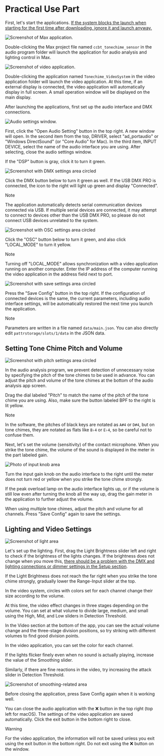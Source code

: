 # Practical Use Part

First, let's start the
applications. [If the system blocks the launch when starting for the first time after downloading, ignore it and launch anyway.](../Troubleshooting/index.en.md#application-launch-is-blocked)

![Screenshot of Max application.]()

Double-clicking the Max project file named `ccbt_tonechime_sensor` in the audio program folder will launch the
application for audio analysis and lighting control in Max.

![Screenshot of video application.]()

Double-clicking the application named `Tonechime_VideoSystem` in the video application folder will launch the video
application. At this time, if an external display is connected, the video application will automatically display in full
screen. A small operation window will be displayed on the main display.

After launching the applications, first set up the audio interface and DMX connections.

![Audio settings window.]()

First, click the "Open Audio Setting" button in the top right. A new window will open. In the second item from the top,
DRIVER, select "ad_portaudio" or "Windows DirectSound" (or "Core Audio" for Mac). In the third item, INPUT DEVICE,
select the name of the audio interface you are using. After selecting, close the audio settings window.

If the "DSP" button is gray, click it to turn it green.

![Screenshot with DMX settings area circled]()

Click the DMX button below to turn it green as well. If the USB DMX PRO is connected, the icon to the right will light
up green and display "Connected".

> [!NOTE]
> The application automatically detects serial communication devices connected via USB. If multiple serial devices are
> connected, it may attempt to connect to devices other than the USB DMX PRO, so please do not connect USB devices
> unrelated to the system.

![Screenshot with OSC settings area circled]()

Click the "OSC" button below to turn it green, and also click "LOCAL_MODE" to turn it yellow.

> [!NOTE]
> Turning off "LOCAL_MODE" allows synchronization with a video application running on another computer. Enter the IP
> address of the computer running the video application in the address field next to port.

![Screenshot with save settings area circled]()

Press the "Save Config" button in the top right. If the configuration of connected devices is the same, the current
parameters, including audio interface settings, will be automatically restored the next time you launch the application.

> [!NOTE]
> Parameters are written in a file named `data/main.json`. You can also directly edit `pattrstorage/slots/1/data` in the
> JSON data.

## Setting Tone Chime Pitch and Volume

![Screenshot with pitch settings area circled]()

In the audio analysis program, we prevent detection of unnecessary noise by specifying the pitch of the tone chimes to
be used in advance. You can adjust the pitch and volume of the tone chimes at the bottom of the audio analysis app
screen.

Drag the dial labeled "Pitch" to match the name of the pitch of the tone chime you are using. Also, make sure the button
labeled BPF to the right is lit yellow.

> [!NOTE]
> In the software, the pitches of black keys are notated as `A#4` or `D#4`, but on tone chimes, they are notated as
> flats like `B♭4` or `E♭4`, so be careful not to confuse them.

Next, let's set the volume (sensitivity) of the contact microphone. When you strike the tone chime, the volume of the
sound is displayed in the meter in the part labeled gain.

![Photo of input knob area]()

Turn the input gain knob on the audio interface to the right until the meter does not turn red or yellow when you strike
the tone chime strongly.

If the peak overload lamp on the audio interface lights up, or if the volume is still low even after turning the knob
all the way up, drag the gain meter in the application to further adjust the volume.

When using multiple tone chimes, adjust the pitch and volume for all channels. Press "Save Config" again to save the
settings.

## Lighting and Video Settings

![Screenshot of light area]()

Let's set up the lighting. First, drag the Light Brightness slider left and right to check if the brightness of the
lights changes. If the brightness does not change when you move
this, [there should be a problem with the DMX and lighting connections or dimmer settings in the Setup section](../Troubleshooting/index.en.md#sound-information-is-not-reflected-in-the-lighting).

If the Light Brightness does not reach the far right when you strike the tone chime strongly, gradually lower the
Range-Input slider at the top.

In the video system, circles with colors set for each channel change their size according to the volume.

At this time, the video effect changes in three stages depending on the volume. You can set at what volume to divide
large, medium, and small using the High, Mid, and Low sliders in Detection Threshold.

In the Video section at the bottom of the app, you can see the actual volume change and the three-stage division
positions, so try striking with different volumes to find good division points.

In the video application, you can set the color for each channel.

If the lights flicker finely even when no sound is actually playing, increase the value of the Smoothing slider.

Similarly, if there are fine reactions in the video, try increasing the attack slider in Detection Threshold.

![Screenshot of smoothing-related area]()

Before closing the application, press Save Config again when it is working well.

You can close the audio application with the ❌ button in the top right (top left for macOS). The settings of the video
application are saved automatically. Click the exit button in the bottom right to close.

> [!WARNING]
> For the video application, the information will not be saved unless you exit using the exit button in the bottom
> right. Do not exit using the ❌ button on the window.